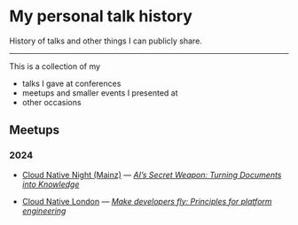 # My personal talk history

History of talks and other things I can publicly share.

<!-- TODO: Setup https://speakerdeck.com and reference here -->

---

This is a collection of my

<!-- * published articles -->
* talks I gave at conferences
* meetups and smaller events I presented at
* other occasions

<!-- ## Articles -->

<!-- ## Conferences -->

<!-- ### 2024 -->

## Meetups

### 2024

* [Cloud Native Night (Mainz)](https://www.meetup.com/cloud-native-night/) &mdash; _[AI’s Secret Weapon: Turning Documents into Knowledge](https://www.meetup.com/cloud-native-night/events/302568956)_

* [Cloud Native London](https://www.oicheryl.com/cloudnativelondon/) &mdash; _[Make developers fly: Principles for platform engineering](https://www.youtube.com/live/tkR1RT1NY5M?feature=shared&t=2736)_

<!-- ## Other events I talked at -->

